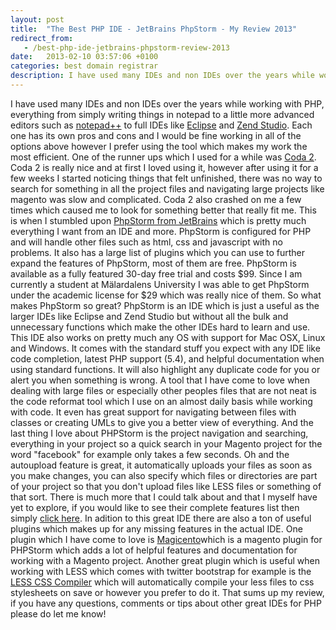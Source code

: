 ```yaml
---
layout: post
title:  "The Best PHP IDE - JetBrains PhpStorm - My Review 2013"
redirect_from:
   - /best-php-ide-jetbrains-phpstorm-review-2013
date:   2013-02-10 03:57:06 +0100
categories: best domain registrar
description: I have used many IDEs and non IDEs over the years while working with PHP, everything from simply writing things in notepad to a little more advanced e...
---
```


I have used many IDEs and non IDEs over the years while working with PHP, everything from simply writing things in notepad to a little more advanced editors such as [notepad++](http://notepad-plus-plus.org/ "Notepad++") to full IDEs like [Eclipse](http://www.eclipse.org/ "Eclipse") and [Zend Studio](http://www.zend.com/en/products/studio/ "Zend Studio"). Each one has its own pros and cons and I would be fine working in all of the options above however I prefer using the tool which makes my work the most efficient. One of the runner ups which I used for a while was [Coda 2](http://panic.com/coda/ "Coda 2"). Coda 2 is really nice and at first I loved using it, however after using it for a few weeks I started noticing things that felt unfinished, there was no way to search for something in all the project files and navigating large projects like magento was slow and complicated. Coda 2 also crashed on me a few times which caused me to look for something better that really fit me. This is when I stumbled upon [PhpStorm from JetBrains](http://www.jetbrains.com/phpstorm/ "PHPStorm from Jetbrains") which is pretty much everything I want from an IDE and more. PhpStorm is configured for PHP and will handle other files such as html, css and javascript with no problems. It also has a large list of plugins which you can use to further expand the features of PhpStorm, most of them are free. PhpStorm is available as a fully featured 30-day free trial and costs $99. Since I am currently a student at Mälardalens University I was able to get PhpStorm under the academic license for $29 which was really nice of them. So what makes PhpStorm so great? PhpStorm is an IDE which is just a useful as the larger IDEs like Eclipse and Zend Studio but without all the bulk and unnecessary functions which make the other IDEs hard to learn and use. This IDE also works on pretty much any OS with support for Mac OSX, Linux and Windows. It comes with the standard stuff you expect with any IDE like code completion, latest PHP support (5.4), and helpful documentation when using standard functions. It will also highlight any duplicate code for you or alert you when something is wrong. A tool that I have come to love when dealing with large files or especially other peoples files that are not neat is the code reformat tool which I use on an almost daily basis while working with code. It even has great support for navigating between files with classes or creating UMLs to give you a better view of everything. And the last thing I love about PHPStorm is the project navigation and searching, everything in your project so a quick search in your Magento project for the word "facebook" for example only takes a few seconds. Oh and the autoupload feature is great, it automatically uploads your files as soon as you make changes, you can also specify which files or directories are part of your project so that you don't upload files like LESS files or something of that sort. There is much more that I could talk about and that I myself have yet to explore, if you would like to see their complete features list then simply [click here](http://www.jetbrains.com/phpstorm/features/index.html "PHPStorm features list"). In adition to this great IDE there are also a ton of useful plugins which makes up for any missing features in the actual IDE. One plugin which I have come to love is [Magicento](http://magicento.com/ "Magicento PHPStorm Plugin")which is a magento plugin for PHPStorm which adds a lot of helpful features and documentation for working with a Magento project. Another great plugin which is useful when working with LESS which comes with twitter bootstrap for example is the [LESS CSS Compiler](http://plugins.jetbrains.com/plugin?pr=idea&pluginId=7059 "LESS CSS Compiler for PHPStorm") which will automatically compile your less files to css stylesheets on save or however you prefer to do it. That sums up my review, if you have any questions, comments or tips about other great IDEs for PHP please do let me know!